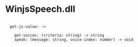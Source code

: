 # WinjsSpeech.dll

```

  get-js-value: ->
    
    get-voices: (criteria: string) -> string
    speak: (message: string, voice-index: number) -> void

```
